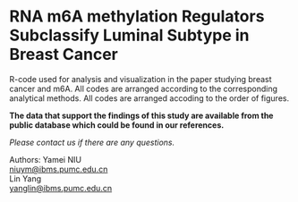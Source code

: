 #  RNA m6A methylation Regulators Subclassify Luminal Subtype in Breast Cancer

R-code used for analysis and visualization in the paper studying breast cancer and m6A. All codes are arranged according to the corresponding analytical methods.
All codes are arranged accoding to the order of figures.


**The data that support the findings of this study are available from the public database which could be found in our references.**

_Please contact us if there are any questions._

Authors:
Yamei NIU  
[niuym@ibms.pumc.edu.cn](mailto:niuym@ibms.pumc.edu.cn)  
Lin Yang  
[yanglin@ibms.pumc.edu.cn](mailto:yanglin@ibms.pumc.edu.cn)
